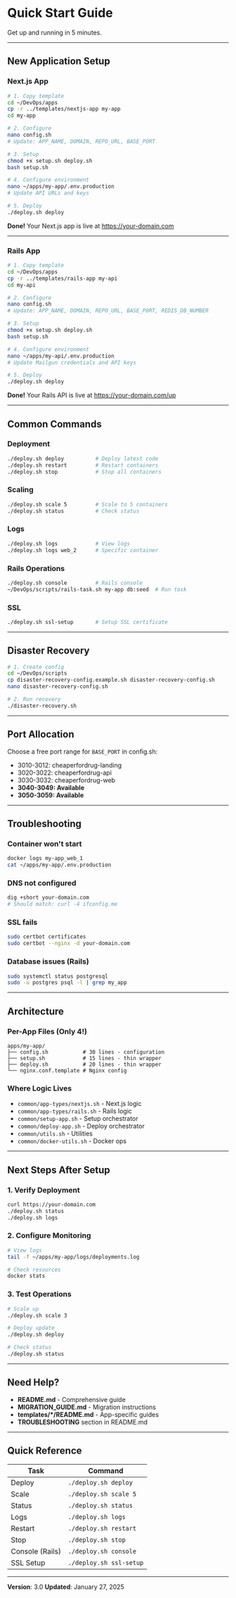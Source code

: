 # Quick Start Guide

Get up and running in 5 minutes.

---

## New Application Setup

### Next.js App

```bash
# 1. Copy template
cd ~/DevOps/apps
cp -r ../templates/nextjs-app my-app
cd my-app

# 2. Configure
nano config.sh
# Update: APP_NAME, DOMAIN, REPO_URL, BASE_PORT

# 3. Setup
chmod +x setup.sh deploy.sh
bash setup.sh

# 4. Configure environment
nano ~/apps/my-app/.env.production
# Update API URLs and keys

# 5. Deploy
./deploy.sh deploy
```

**Done!** Your Next.js app is live at https://your-domain.com

---

### Rails App

```bash
# 1. Copy template
cd ~/DevOps/apps
cp -r ../templates/rails-app my-api
cd my-api

# 2. Configure
nano config.sh
# Update: APP_NAME, DOMAIN, REPO_URL, BASE_PORT, REDIS_DB_NUMBER

# 3. Setup
chmod +x setup.sh deploy.sh
bash setup.sh

# 4. Configure environment
nano ~/apps/my-api/.env.production
# Update Mailgun credentials and API keys

# 5. Deploy
./deploy.sh deploy
```

**Done!** Your Rails API is live at https://your-domain.com/up

---

## Common Commands

### Deployment
```bash
./deploy.sh deploy          # Deploy latest code
./deploy.sh restart         # Restart containers
./deploy.sh stop            # Stop all containers
```

### Scaling
```bash
./deploy.sh scale 5         # Scale to 5 containers
./deploy.sh status          # Check status
```

### Logs
```bash
./deploy.sh logs            # View logs
./deploy.sh logs web_2      # Specific container
```

### Rails Operations
```bash
./deploy.sh console         # Rails console
~/DevOps/scripts/rails-task.sh my-app db:seed  # Run task
```

### SSL
```bash
./deploy.sh ssl-setup       # Setup SSL certificate
```

---

## Disaster Recovery

```bash
# 1. Create config
cd ~/DevOps/scripts
cp disaster-recovery-config.example.sh disaster-recovery-config.sh
nano disaster-recovery-config.sh

# 2. Run recovery
./disaster-recovery.sh
```

---

## Port Allocation

Choose a free port range for `BASE_PORT` in config.sh:

- 3010-3012: cheaperfordrug-landing
- 3020-3022: cheaperfordrug-api
- 3030-3032: cheaperfordrug-web
- **3040-3049: Available**
- **3050-3059: Available**

---

## Troubleshooting

### Container won't start
```bash
docker logs my-app_web_1
cat ~/apps/my-app/.env.production
```

### DNS not configured
```bash
dig +short your-domain.com
# Should match: curl -4 ifconfig.me
```

### SSL fails
```bash
sudo certbot certificates
sudo certbot --nginx -d your-domain.com
```

### Database issues (Rails)
```bash
sudo systemctl status postgresql
sudo -u postgres psql -l | grep my_app
```

---

## Architecture

### Per-App Files (Only 4!)
```
apps/my-app/
├── config.sh           # 30 lines - configuration
├── setup.sh            # 15 lines - thin wrapper
├── deploy.sh           # 20 lines - thin wrapper
└── nginx.conf.template # Nginx config
```

### Where Logic Lives
- `common/app-types/nextjs.sh` - Next.js logic
- `common/app-types/rails.sh` - Rails logic
- `common/setup-app.sh` - Setup orchestrator
- `common/deploy-app.sh` - Deploy orchestrator
- `common/utils.sh` - Utilities
- `common/docker-utils.sh` - Docker ops

---

## Next Steps After Setup

### 1. Verify Deployment
```bash
curl https://your-domain.com
./deploy.sh status
./deploy.sh logs
```

### 2. Configure Monitoring
```bash
# View logs
tail -f ~/apps/my-app/logs/deployments.log

# Check resources
docker stats
```

### 3. Test Operations
```bash
# Scale up
./deploy.sh scale 3

# Deploy update
./deploy.sh deploy

# Check status
./deploy.sh status
```

---

## Need Help?

- **README.md** - Comprehensive guide
- **MIGRATION_GUIDE.md** - Migration instructions
- **templates/*/README.md** - App-specific guides
- **TROUBLESHOOTING** section in README.md

---

## Quick Reference

| Task | Command |
|------|---------|
| Deploy | `./deploy.sh deploy` |
| Scale | `./deploy.sh scale 5` |
| Status | `./deploy.sh status` |
| Logs | `./deploy.sh logs` |
| Restart | `./deploy.sh restart` |
| Stop | `./deploy.sh stop` |
| Console (Rails) | `./deploy.sh console` |
| SSL Setup | `./deploy.sh ssl-setup` |

---

**Version**: 3.0
**Updated**: January 27, 2025
